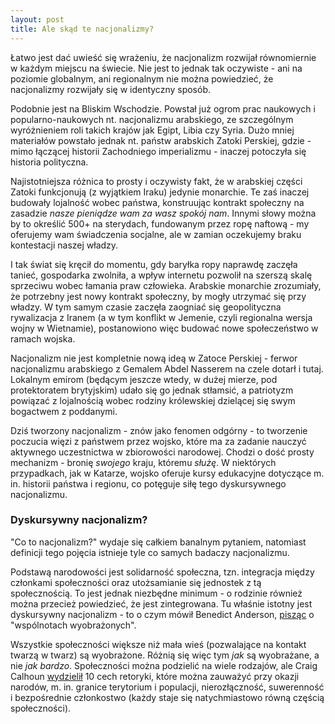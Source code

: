```yaml
---
layout: post
title: Ale skąd te nacjonalizmy?
---
```


Łatwo jest dać uwieść się wrażeniu, że nacjonalizm rozwijał równomiernie w każdym miejscu na świecie. Nie jest to jednak tak oczywiste - ani na poziomie globalnym, ani regionalnym nie można powiedzieć, że nacjonalizmy rozwijały się w identyczny sposób. 

Podobnie jest na Bliskim Wschodzie. Powstał już ogrom prac naukowych i popularno-naukowych nt. nacjonalizmu arabskiego, ze szczególnym wyróżnieniem roli takich krajów jak Egipt, Libia czy Syria. Dużo mniej materiałów powstało jednak nt. państw arabskich Zatoki Perskiej, gdzie - mimo łączącej historii Zachodniego imperializmu - inaczej potoczyła się historia polityczna. 

Najistotniejsza różnica to prosty i oczywisty fakt, że w arabskiej części Zatoki funkcjonują (z wyjątkiem Iraku) jedynie monarchie. Te zaś inaczej budowały lojalność wobec państwa, konstruując kontrakt społeczny na zasadzie _nasze pieniądze wam za wasz spokój nam_. Innymi słowy można by to określić 500+ na sterydach, fundowanym przez ropę naftową - my oferujemy wam świadczenia socjalne, ale w zamian oczekujemy braku kontestacji naszej władzy. 

I tak świat się kręcił do momentu, gdy baryłka ropy naprawdę zaczęła tanieć, gospodarka zwolniła, a wpływ internetu pozwolił na szerszą skalę sprzeciwu wobec łamania praw człowieka. Arabskie monarchie zrozumiały, że potrzebny jest nowy kontrakt społeczny, by mogły utrzymać się przy władzy. W tym samym czasie zaczęła zaogniać się geopolityczna rywalizacja z Iranem (a w tym konflikt w Jemenie, czyli regionalna wersja wojny w Wietnamie), postanowiono więc budować nowe społeczeństwo w ramach wojska. 

Nacjonalizm nie jest kompletnie nową ideą w Zatoce Perskiej - ferwor nacjonalizmu arabskiego z Gemalem Abdel Nasserem na czele dotarł i tutaj. Lokalnym emirom (będącym jeszcze wtedy, w dużej mierze, pod protektoratem brytyjskim) udało się go jednak stłamsić, a patriotyzm powiązać z lojalnością wobec rodziny królewskiej dzielącej się swym bogactwem z poddanymi. 

Dziś tworzony nacjonalizm - znów jako fenomen odgórny - to tworzenie poczucia więzi z państwem przez wojsko, które ma za zadanie nauczyć aktywnego uczestnictwa w zbiorowości narodowej. Chodzi o dość prosty mechanizm - bronię _swojego_ kraju, któremu _służę_. W niektórych przypadkach, jak w Katarze, wojsko oferuje kursy edukacyjne dotyczące m. in. historii państwa i regionu, co potęguje siłę tego dyskursywnego nacjonalizmu. 

### Dyskursywny nacjonalizm?

"Co to nacjonalizm?" wydaje się całkiem banalnym pytaniem, natomiast definicji tego pojęcia istnieje tyle co samych badaczy nacjonalizmu. 

Podstawą narodowości jest solidarność społeczna, tzn. integracja między członkami społeczności oraz utożsamianie się jednostek z tą społecznością. To jest jednak niezbędne minimum - o rodzinie również można przecież powiedzieć, że jest zintegrowana. Tu właśnie istotny jest dyskursywny nacjonalizm - to o czym mówił Benedict Anderson, [pisząc](https://www.versobooks.com/books/2259-imagined-communities) o "wspólnotach wyobrażonych".

Wszystkie społeczności większe niż mała wieś (pozwalające na kontakt twarzą w twarz) są wyobrażone. Różnią się więc tym _jak_ są wyobrażane, a nie _jak bardzo_. Społeczności można podzielić na wiele rodzajów, ale Craig Calhoun [wydzielił](https://www.upress.umn.edu/book-division/books/nationalism) 10 cech retoryki, które można zauważyć przy okazji narodów, m. in. granice terytorium i populacji, nierozłączność, suwerenność i bezpośrednie członkostwo (każdy staje się natychmiastowo równą częścią społeczności). 


